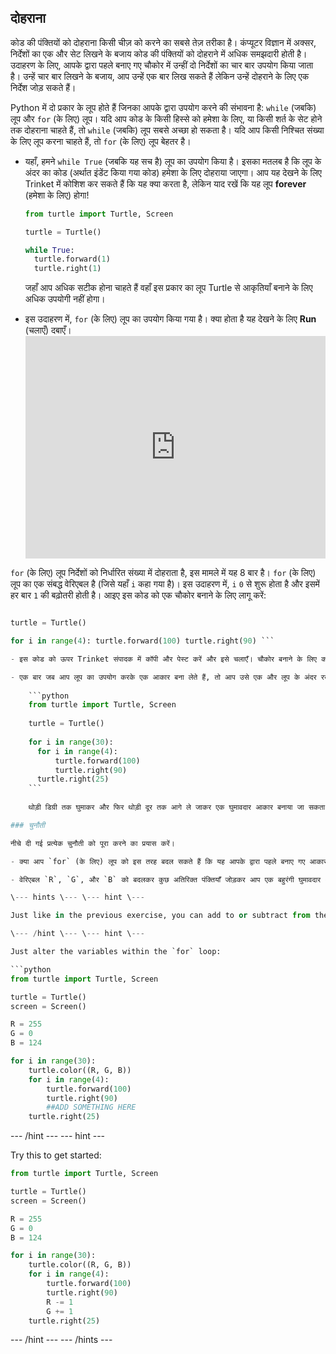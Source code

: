 ## दोहराना

कोड की पंक्तियों को दोहराना किसी चीज़ को करने का सबसे तेज़ तरीका है। कंप्यूटर विज्ञान में अक्सर, निर्देशों का एक और सेट लिखने के बजाय कोड की पंक्तियों को दोहराने में अधिक समझदारी होती है। उदाहरण के लिए, आपके द्वारा पहले बनाए गए चौकोर में उन्हीं दो निर्देशों का चार बार उपयोग किया जाता है। उन्हें चार बार लिखने के बजाय, आप उन्हें एक बार लिख सकते हैं लेकिन उन्हें दोहराने के लिए एक निर्देश जोड़ सकते हैं।

Python में दो प्रकार के लूप होते हैं जिनका आपके द्वारा उपयोग करने की संभावना है: `while` (जबकि) लूप और `for` (के लिए) लूप। यदि आप कोड के किसी हिस्से को हमेशा के लिए, या किसी शर्त के सेट होने तक दोहराना चाहते हैं, तो `while` (जबकि) लूप सबसे अच्छा हो सकता है। यदि आप किसी निश्चित संख्या के लिए लूप करना चाहते हैं, तो `for` (के लिए) लूप बेहतर है।

- यहाँ, हमने `while True` (जबकि यह सच है) लूप का उपयोग किया है। इसका मतलब है कि लूप के अंदर का कोड (अर्थात इंडेंट किया गया कोड) हमेशा के लिए दोहराया जाएगा। आप यह देखने के लिए Trinket में कोशिश कर सकते हैं कि यह क्या करता है, लेकिन याद रखें कि यह लूप **forever** (हमेशा के लिए) होगा!
    
    ```python
    from turtle import Turtle, Screen
    
    turtle = Turtle()
    
    while True:
      turtle.forward(1)
      turtle.right(1)
    ```
    
    जहाँ आप अधिक सटीक होना चाहते हैं वहाँ इस प्रकार का लूप Turtle से आकृतियाँ बनाने के लिए अधिक उपयोगी नहीं होगा।

- इस उदाहरण में, `for` (के लिए) लूप का उपयोग किया गया है। क्या होता है यह देखने के लिए **Run** (चलाएँ) दबाएँ। <iframe src="https://trinket.io/embed/python/b89b6f5457" width="100%" height="356" frameborder="0" marginwidth="0" marginheight="0" allowfullscreen></iframe> 

`for` (के लिए) लूप निर्देशों को निर्धारित संख्या में दोहराता है, इस मामले में यह 8 बार है। `for` (के लिए) लूप का एक संबद्ध वेरिएबल है (जिसे यहाँ `i` कहा गया है)। इस उदाहरण में, `i` `0` से शुरू होता है और इसमें हर बार `1` की बढ़ोतरी होती है। आइए इस कोड को एक चौकोर बनाने के लिए लागू करें:

```python from turtle import Turtle, Screen

turtle = Turtle()

for i in range(4): turtle.forward(100) turtle.right(90) ```

- इस कोड को ऊपर Trinket संपादक में कॉपी और पेस्ट करें और इसे चलाएँ। चौकोर बनाने के लिए कछुए को दो निर्देशों को चार बार दोहराने के लिए कहा गया है।

- एक बार जब आप लूप का उपयोग करके एक आकार बना लेते हैं, तो आप उसे एक और लूप के अंदर रखकर उस आकार को बार-बार दोहरा सकते हैं। घुमावदार रेखाएँ खींचने का यह एक बढ़िया तरीका है। अपने कोड को इस तरह का बनाकर उसे अनुकूल बनाएँ:
    
    ```python
    from turtle import Turtle, Screen
    
    turtle = Turtle()
    
    for i in range(30):
      for i in range(4):
          turtle.forward(100)
          turtle.right(90)
      turtle.right(25)
    ```
    
    थोड़ी डिग्री तक घुमाकर और फिर थोड़ी दूर तक आगे ले जाकर एक घुमावदार आकार बनाया जा सकता है। एक चौकोर बनाने के लिए कोड का खंड एक दूसरे `for` (के लिए) के अंदर है जो इसे 30 बार दोहराता है, एक मोहक घुमावदार आकार बनाने के लिए यह कर्सर को हर बार 25 डिग्री घुमा देता है।

### चुनौती

नीचे दी गई प्रत्येक चुनौती को पूरा करने का प्रयास करें।

- क्या आप `for` (के लिए) लूप को इस तरह बदल सकते हैं कि यह आपके द्वारा पहले बनाए गए आकारों में से किसी का उपयोग करके एक और अधिक दिलचस्प घुमावदार आकार बना दे, जैसे कोई त्रिभुज या सर्कल?

- वेरिएबल `R`, `G`, और `B` को बदलकर कुछ अतिरिक्त पंक्तियाँ जोड़कर आप एक बहुरंगी घुमावदार आकार बना सकते हैं। एक इंद्रधनुषी घुमावदार आकृति तैयार करना शुरू करें।

\--- hints \--- \--- hint \---

Just like in the previous exercise, you can add to or subtract from the `R`, `G`, and `B` variables.

\--- /hint \--- \--- hint \---

Just alter the variables within the `for` loop:

```python
from turtle import Turtle, Screen

turtle = Turtle()
screen = Screen()

R = 255
G = 0
B = 124

for i in range(30):
    turtle.color((R, G, B))
    for i in range(4):
        turtle.forward(100)
        turtle.right(90)
        ##ADD SOMETHING HERE
    turtle.right(25)
```

\--- /hint \--- \--- hint \---

Try this to get started:

```python
from turtle import Turtle, Screen

turtle = Turtle()
screen = Screen()

R = 255
G = 0
B = 124

for i in range(30):
    turtle.color((R, G, B))
    for i in range(4):
        turtle.forward(100)
        turtle.right(90)
        R -= 1
        G += 1
    turtle.right(25)
```

\--- /hint \--- \--- /hints \---